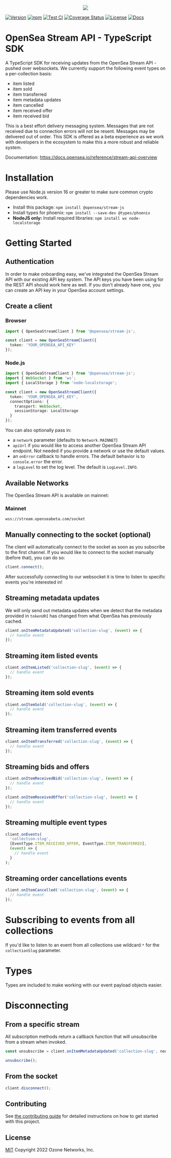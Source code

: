 <p align="center">
  <img src="./img/banner.png" />
</p>

[![Version][version-badge]][version-link]
[![npm][npm-badge]][npm-link]
[![Test CI][ci-badge]][ci-link]
[![Coverage Status][coverage-badge]][coverage-link]
[![License][license-badge]][license-link]
[![Docs][docs-badge]][docs-link]

# OpenSea Stream API - TypeScript SDK

A TypeScript SDK for receiving updates from the OpenSea Stream API - pushed over websockets. We currently support the following event types on a per-collection basis:

- item listed
- item sold
- item transferred
- item metadata updates
- item cancelled
- item received offer
- item received bid

This is a best effort delivery messaging system. Messages that are not received due to connection errors will not be resent. Messages may be delivered out of order. This SDK is offered as a beta experience as we work with developers in the ecosystem to make this a more robust and reliable system.

Documentation: https://docs.opensea.io/reference/stream-api-overview

# Installation

Please use Node.js version 16 or greater to make sure common crypto dependencies work.

- Install this package: `npm install @opensea/stream-js`
- Install types for phoenix: `npm install --save-dev @types/phoenix`
- **NodeJS only:** Install required libraries: `npm install ws node-localstorage`

# Getting Started

## Authentication

In order to make onboarding easy, we've integrated the OpenSea Stream API with our existing API key system. The API keys you have been using for the REST API should work here as well. If you don't already have one, you can create an API key in your OpenSea account settings.

## Create a client

### Browser

```typescript
import { OpenSeaStreamClient } from '@opensea/stream-js';

const client = new OpenSeaStreamClient({
  token: 'YOUR_OPENSEA_API_KEY'
});
```

### Node.js

```typescript
import { OpenSeaStreamClient } from '@opensea/stream-js';
import { WebSocket } from 'ws';
import { LocalStorage } from 'node-localstorage';

const client = new OpenSeaStreamClient({
  token: 'YOUR_OPENSEA_API_KEY',
  connectOptions: {
    transport: WebSocket,
    sessionStorage: LocalStorage
  }
});
```

You can also optionally pass in:

- a `network` parameter (defaults to `Network.MAINNET`)
- `apiUrl` if you would like to access another OpenSea Stream API endpoint. Not needed if you provide a network or use the default values.
- an `onError` callback to handle errors. The default behavior is to `console.error` the error.
- a `logLevel` to set the log level. The default is `LogLevel.INFO`.

## Available Networks

The OpenSea Stream API is available on mainnet:

### Mainnet

`wss://stream.openseabeta.com/socket`

## Manually connecting to the socket (optional)

The client will automatically connect to the socket as soon as you subscribe to the first channel.
If you would like to connect to the socket manually (before that), you can do so:

```typescript
client.connect();
```

After successfully connecting to our websocket it is time to listen to specific events you're interested in!

## Streaming metadata updates

We will only send out metadata updates when we detect that the metadata provided in `tokenURI` has changed from what OpenSea has previously cached.

```typescript
client.onItemMetadataUpdated('collection-slug', (event) => {
  // handle event
});
```

## Streaming item listed events

```typescript
client.onItemListed('collection-slug', (event) => {
  // handle event
});
```

## Streaming item sold events

```typescript
client.onItemSold('collection-slug', (event) => {
  // handle event
});
```

## Streaming item transferred events

```typescript
client.onItemTransferred('collection-slug', (event) => {
  // handle event
});
```

## Streaming bids and offers

```typescript
client.onItemReceivedBid('collection-slug', (event) => {
  // handle event
});

client.onItemReceivedOffer('collection-slug', (event) => {
  // handle event
});
```

## Streaming multiple event types

```typescript
client.onEvents(
  'collection-slug',
  [EventType.ITEM_RECEIVED_OFFER, EventType.ITEM_TRANSFERRED],
  (event) => {
    // handle event
  }
);
```

## Streaming order cancellations events

```typescript
client.onItemCancelled('collection-slug', (event) => {
  // handle event
});
```

# Subscribing to events from all collections

If you'd like to listen to an event from all collections use wildcard `*` for the `collectionSlug` parameter.

# Types

Types are included to make working with our event payload objects easier.

# Disconnecting

## From a specific stream

All subscription methods return a callback function that will unsubscribe from a stream when invoked.

```typescript
const unsubscribe = client.onItemMetadataUpdated('collection-slug', noop);

unsubscribe();
```

## From the socket

```typescript
client.disconnect();
```

## Contributing

See [the contributing guide](./.github/contributing.md) for detailed instructions on how to get started with this project.

## License

[MIT](LICENSE) Copyright 2022 Ozone Networks, Inc.

[version-badge]: https://img.shields.io/github/package-json/v/ProjectOpenSea/stream-js
[version-link]: https://github.com/ProjectOpenSea/stream-js/releases
[npm-badge]: https://img.shields.io/npm/v/@opensea/stream-js?color=red
[npm-link]: https://www.npmjs.com/package/@opensea/stream-js
[ci-badge]: https://github.com/ProjectOpenSea/stream-js/actions/workflows/ci.yml/badge.svg
[ci-link]: https://github.com/ProjectOpenSea/stream-js/actions/workflows/ci.yml
[coverage-badge]: https://coveralls.io/repos/github/ProjectOpenSea/stream-js/badge.svg?branch=main
[coverage-link]: https://coveralls.io/github/ProjectOpenSea/stream-js?branch=main
[license-badge]: https://img.shields.io/github/license/ProjectOpenSea/stream-js
[license-link]: https://github.com/ProjectOpenSea/stream-js/blob/main/LICENSE
[docs-badge]: https://img.shields.io/badge/Stream.js-documentation-informational
[docs-link]: https://github.com/ProjectOpenSea/stream-js#getting-started
